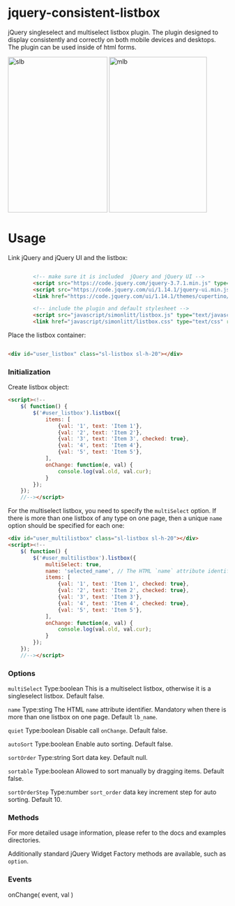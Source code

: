 # jquery-consistent-listbox
jQuery singleselect and multiselect listbox plugin. The plugin designed to display consistently and correctly on both mobile devices and desktops. The plugin can be used inside of html forms.

<img width="228" height="356" alt="slb" src="https://github.com/user-attachments/assets/d584878e-797b-4ff0-bef4-dc36f0698532" />
<img width="224" height="356" alt="mlb" src="https://github.com/user-attachments/assets/ae975266-4364-42a6-a452-56ff14627335" />

# Usage
Link jQuery and jQuery UI and the listbox:
``` HTML

		<!-- make sure it is included  jQuery and jQuery UI -->
		<script src="https://code.jquery.com/jquery-3.7.1.min.js" type="text/javascript" integrity="sha256-/JqT3SQfawRcv/BIHPThkBvs0OEvtFFmqPF/lYI/Cxo=" crossorigin="anonymous" referrerpolicy="no-referrer"></script>
		<script src="https://code.jquery.com/ui/1.14.1/jquery-ui.min.js" type="text/javascript" integrity="sha256-AlTido85uXPlSyyaZNsjJXeCs07eSv3r43kyCVc8ChI=" crossorigin="anonymous" referrerpolicy="no-referrer"></script>
		<link href="https://code.jquery.com/ui/1.14.1/themes/cupertino/jquery-ui.css" type="text/css" rel="stylesheet" media="screen"  integrity="sha256-1Lhp59o6Lo17agNDv7pxRJSu6j1iExUKwHp/P2I19hQ=" crossorigin="anonymous" referrerpolicy="no-referrer"/>

		<!-- include the plugin and default stylesheet -->
		<script src="javascript/simonlitt/listbox.js" type="text/javascript"></script>
		<link href="javascript/simonlitt/listbox.css" type="text/css" rel="stylesheet"/>
```

Place the listbox container:

``` HTML

<div id="user_listbox" class="sl-listbox sl-h-20"></div>
```
### Initialization
Create listbox object:
``` HTML
<script><!--
	$( function() {
		$('#user_listbox').listbox({
			items: [
				{val: '1', text: 'Item 1'},
				{val: '2', text: 'Item 2'},
				{val: '3', text: 'Item 3', checked: true},
				{val: '4', text: 'Item 4'},
				{val: '5', text: 'Item 5'},
			],
			onChange: function(e, val) {
				console.log(val.old, val.cur);
			}
		});
	});
	//--></script>
```
For the multiselect listbox, you need to specify the `multiSelect` option. If there is more than one listbox of any type on one page, then a unique `name` option should be specified for each one:

``` HTML
<div id="user_multilistbox" class="sl-listbox sl-h-20"></div>
<script><!--
	$( function() {
		$('#user_multilistbox').listbox({
			multiSelect: true,
			name: 'selected_name', // The HTML `name` attribute identifier. Mandatory when there is more than one listbox on one page.
			items: [
				{val: '1', text: 'Item 1', checked: true},
				{val: '2', text: 'Item 2', checked: true},
				{val: '3', text: 'Item 3'},
				{val: '4', text: 'Item 4', checked: true},
				{val: '5', text: 'Item 5'},
			],
			onChange: function(e, val) {
				console.log(val.old, val.cur);
			}
		});
	});
	//--></script>
```

### Options

`multiSelect`	Type:boolean	This is a multiselect listbox, otherwise it is a singleselect listbox. Default false.

`name`	Type:sting	The HTML `name` attribute identifier. Mandatory when there is more than one listbox on one page. Default `lb_name`.

`quiet`	Type:boolean	Disable call `onChange`. Default false.

`autoSort`	Type:boolean	Enable auto sorting. Default false.

`sortOrder`	Type:string	Sort data key. Default null.

`sortable`	Type:boolean	Allowed to sort manually by dragging items. Default false.

`sortOrderStep`	Type:number	`sort_order` data key increment step for auto sorting. Default 10.

### Methods
For more detailed usage information, please refer to the docs and examples directories.

Additionally standard jQuery Widget Factory methods are available, such as `option`.
### Events
onChange( event, val )
